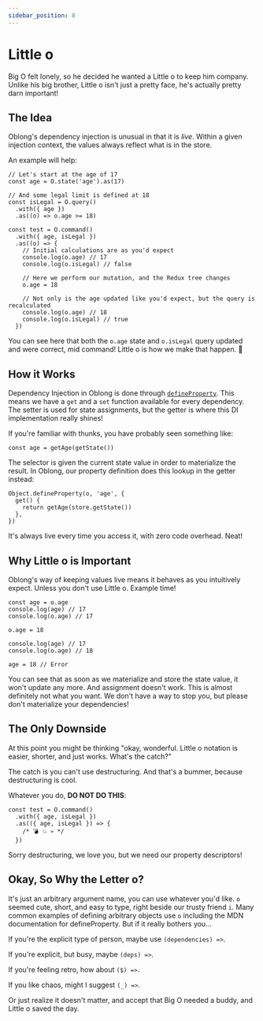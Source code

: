 ```yaml
---
sidebar_position: 8
---
```


# Little o

Big O felt lonely, so he decided he wanted a Little o to keep him company. Unlike his big brother, Little o isn't just a pretty face, he's actually pretty darn important!

## The Idea

Oblong's dependency injection is unusual in that it is _live_. Within a given injection context, the values always reflect what is in the store.

An example will help:

```tsx
// Let's start at the age of 17
const age = O.state('age').as(17)

// And some legal limit is defined at 18
const isLegal = O.query()
  .with({ age })
  .as((o) => o.age >= 18)

const test = O.command()
  .with({ age, isLegal })
  .as((o) => {
    // Initial calculations are as you'd expect
    console.log(o.age) // 17
    console.log(o.isLegal) // false

    // Here we perform our mutation, and the Redux tree changes
    o.age = 18

    // Not only is the age updated like you'd expect, but the query is recalculated
    console.log(o.age) // 18
    console.log(o.isLegal) // true
  })
```

You can see here that both the `o.age` state and `o.isLegal` query updated and were correct, mid command! Little o is how we make that happen. 💪

## How it Works

Dependency Injection in Oblong is done through [`defineProperty`](https://developer.mozilla.org/en-US/docs/Web/JavaScript/Reference/Global_Objects/Object/defineProperty). This means we have a `get` and a `set` function available for every dependency. The setter is used for state assignments, but the getter is where this DI implementation really shines!

If you're familiar with thunks, you have probably seen something like:

```tsx
const age = getAge(getState())
```

The selector is given the current state value in order to materialize the result. In Oblong, our property definition does this lookup in the getter instead:

```tsx
Object.defineProperty(o, 'age', {
  get() {
    return getAge(store.getState())
  },
})
```

It's always live every time you access it, with zero code overhead. Neat!

## Why Little o is Important

Oblong's way of keeping values live means it behaves as you intuitively expect. Unless you don't use Little o. Example time!

```tsx
const age = o.age
console.log(age) // 17
console.log(o.age) // 17

o.age = 18

console.log(age) // 17
console.log(o.age) // 18

age = 18 // Error
```

You can see that as soon as we materialize and store the state value, it won't update any more. And assignment doesn't work. This is almost definitely not what you want. We don't have a way to stop you, but please don't materialize your dependencies!

## The Only Downside

At this point you might be thinking "okay, wonderful. Little o notation is easier, shorter, and just works. What's the catch?"

The catch is you can't use destructuring. And that's a bummer, because destructuring is cool.

Whatever you do, **DO NOT DO THIS**:

```tsx
const test = O.command()
  .with({ age, isLegal })
  .as(({ age, isLegal }) => {
    /* 💣 💥 💀 */
  })
```

Sorry destructuring, we love you, but we need our property descriptors!

## Okay, So Why the Letter o?

It's just an arbitrary argument name, you can use whatever you'd like. `o` seemed cute, short, and easy to type, right beside our trusty friend `i`. Many common examples of defining arbitrary objects use `o` including the MDN documentation for defineProperty. But if it really bothers you...

If you're the explicit type of person, maybe use `(dependencies) =>`.

If you're explicit, but busy, maybe `(deps) =>`.

If you're feeling retro, how about `($) =>`.

If you like chaos, might I suggest `(_) =>`.

Or just realize it doesn't matter, and accept that Big O needed a buddy, and Little o saved the day.
